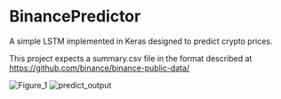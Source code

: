 # BinancePredictor
A simple LSTM implemented in Keras designed to predict crypto prices.

This project expects a summary.csv file in the format described at https://github.com/binance/binance-public-data/

![Figure_1](https://user-images.githubusercontent.com/19514591/166620617-c93a7a31-b6f5-41d5-b1ed-21210903cd6d.png)
![predict_output](https://user-images.githubusercontent.com/19514591/166620604-9fca1ede-e57e-45ad-8e67-d1b1270dfd0b.jpg)
